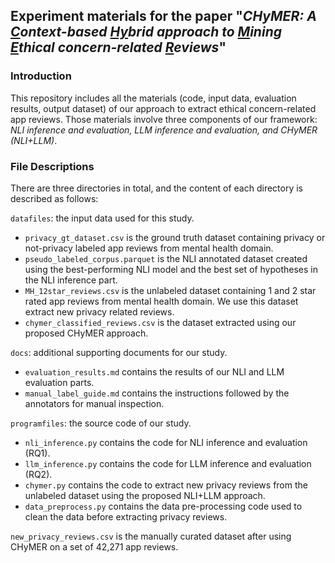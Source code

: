 ## Experiment materials for the paper "_CHyMER: A <ins>C</ins>ontext-based <ins>Hy</ins>brid approach to <ins>M</ins>ining <ins>E</ins>thical concern-related <ins>R</ins>eviews_"

### Introduction

This repository includes all the materials (code, input data, evaluation results, output dataset) of our approach to extract ethical concern-related app reviews. Those materials involve three components of our framework: _NLI inference and evaluation, LLM inference and evaluation, and CHyMER (NLI+LLM)_.

### File Descriptions

There are three directories in total, and the content of each directory is described as follows:

`datafiles`: the input data used for this study.

- `privacy_gt_dataset.csv` is the ground truth dataset containing privacy or not-privacy labeled app reviews from mental health domain.
- `pseudo_labeled_corpus.parquet` is the NLI annotated dataset created using the best-performing NLI model and the best set of hypotheses in the NLI inference part.
- `MH_12star_reviews.csv` is the unlabeled dataset containing 1 and 2 star rated app reviews from mental health domain. We use this dataset extract new privacy related reviews.
- `chymer_classified_reviews.csv` is the dataset extracted using our proposed CHyMER approach.

`docs`: additional supporting documents for our study.

- `evaluation_results.md` contains the results of our NLI and LLM evaluation parts.
- `manual_label_guide.md` contains the instructions followed by the annotators for manual inspection.

`programfiles`: the source code of our study.

- `nli_inference.py` contains the code for NLI inference and evaluation (RQ1).
- `llm_inference.py` contains the code for LLM inference and evaluation (RQ2).
- `chymer.py` contains the code to extract new privacy reviews from the unlabeled dataset using the proposed NLI+LLM approach.
- `data_preprocess.py` contains the data pre-processing code used to clean the data before extracting privacy reviews.

`new_privacy_reviews.csv` is the manually curated dataset after using CHyMER on a set of 42,271 app reviews. 